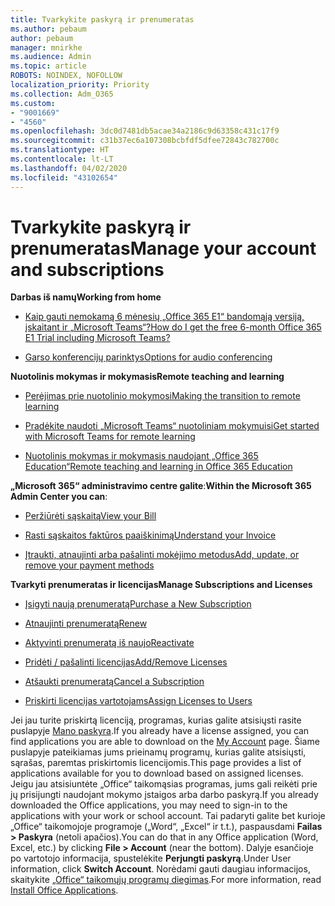```yaml
---
title: Tvarkykite paskyrą ir prenumeratas
ms.author: pebaum
author: pebaum
manager: mnirkhe
ms.audience: Admin
ms.topic: article
ROBOTS: NOINDEX, NOFOLLOW
localization_priority: Priority
ms.collection: Adm_O365
ms.custom:
- "9001669"
- "4560"
ms.openlocfilehash: 3dc0d7481db5acae34a2186c9d63358c431c17f9
ms.sourcegitcommit: c31b37ec6a107308bcbfdf5dfee72843c782700c
ms.translationtype: HT
ms.contentlocale: lt-LT
ms.lasthandoff: 04/02/2020
ms.locfileid: "43102654"
---
```

# <a name="manage-your-account-and-subscriptions"></a><span data-ttu-id="51442-102">Tvarkykite paskyrą ir prenumeratas</span><span class="sxs-lookup"><span data-stu-id="51442-102">Manage your account and subscriptions</span></span>

<span data-ttu-id="51442-103">**Darbas iš namų**</span><span class="sxs-lookup"><span data-stu-id="51442-103">**Working from home**</span></span>
- [<span data-ttu-id="51442-104">Kaip gauti nemokamą 6 mėnesių „Office 365 E1“ bandomąją versiją, įskaitant ir „Microsoft Teams“?</span><span class="sxs-lookup"><span data-stu-id="51442-104">How do I get the free 6-month Office 365 E1 Trial including Microsoft Teams?</span></span>](https://docs.microsoft.com/MicrosoftTeams/e1-trial-license)

- [<span data-ttu-id="51442-105">Garso konferencijų parinktys</span><span class="sxs-lookup"><span data-stu-id="51442-105">Options for audio conferencing</span></span>](https://docs.microsoft.com/alchemyinsights/options-for-audio-conferencing)

<span data-ttu-id="51442-106">**Nuotolinis mokymas ir mokymasis**</span><span class="sxs-lookup"><span data-stu-id="51442-106">**Remote teaching and learning**</span></span>

- [<span data-ttu-id="51442-107">Perėjimas prie nuotolinio mokymosi</span><span class="sxs-lookup"><span data-stu-id="51442-107">Making the transition to remote learning</span></span>](https://www.microsoft.com/education/remote-learning)

- [<span data-ttu-id="51442-108">Pradėkite naudoti „Microsoft Teams“ nuotoliniam mokymuisi</span><span class="sxs-lookup"><span data-stu-id="51442-108">Get started with Microsoft Teams for remote learning</span></span>](https://docs.microsoft.com/MicrosoftTeams/remote-learning-edu)

- [<span data-ttu-id="51442-109">Nuotolinis mokymas ir mokymasis naudojant „Office 365 Education“</span><span class="sxs-lookup"><span data-stu-id="51442-109">Remote teaching and learning in Office 365 Education</span></span>](https://docs.microsoft.com/MicrosoftTeams/remote-learning-edu)

<span data-ttu-id="51442-110">**„Microsoft 365“ administravimo centre galite**:</span><span class="sxs-lookup"><span data-stu-id="51442-110">**Within the Microsoft 365 Admin Center you can**:</span></span> 

- [<span data-ttu-id="51442-111">Peržiūrėti sąskaitą</span><span class="sxs-lookup"><span data-stu-id="51442-111">View your Bill</span></span>](https://docs.microsoft.com/microsoft-365/commerce/billing-and-payments/view-your-bill-or-invoice) 

- [<span data-ttu-id="51442-112">Rasti sąskaitos faktūros paaiškinimą</span><span class="sxs-lookup"><span data-stu-id="51442-112">Understand your Invoice</span></span>](https://docs.microsoft.com/microsoft-365/commerce/billing-and-payments/understand-your-invoice)

- [<span data-ttu-id="51442-113">Įtraukti, atnaujinti arba pašalinti mokėjimo metodus</span><span class="sxs-lookup"><span data-stu-id="51442-113">Add, update, or remove your payment methods</span></span>](https://docs.microsoft.com/microsoft-365/commerce/billing-and-payments/add-update-or-remove-credit-card-or-bank-account)

<span data-ttu-id="51442-114">**Tvarkyti prenumeratas ir licencijas**</span><span class="sxs-lookup"><span data-stu-id="51442-114">**Manage Subscriptions and Licenses**</span></span> 

- [<span data-ttu-id="51442-115">Įsigyti naują prenumeratą</span><span class="sxs-lookup"><span data-stu-id="51442-115">Purchase a New Subscription</span></span>](https://docs.microsoft.com/microsoft-365/commerce/subscriptions/upgrade-to-different-plan)

- [<span data-ttu-id="51442-116">Atnaujinti prenumeratą</span><span class="sxs-lookup"><span data-stu-id="51442-116">Renew</span></span>](https://docs.microsoft.com/microsoft-365/commerce/subscriptions/renew-your-subscription) 

- [<span data-ttu-id="51442-117">Aktyvinti prenumeratą iš naujo</span><span class="sxs-lookup"><span data-stu-id="51442-117">Reactivate</span></span>](https://docs.microsoft.com/microsoft-365/commerce/subscriptions/reactivate-your-subscription)

- [<span data-ttu-id="51442-118">Pridėti / pašalinti licencijas</span><span class="sxs-lookup"><span data-stu-id="51442-118">Add/Remove Licenses</span></span>](https://docs.microsoft.com/microsoft-365/commerce/licenses/buy-licenses)

- [<span data-ttu-id="51442-119">Atšaukti prenumeratą</span><span class="sxs-lookup"><span data-stu-id="51442-119">Cancel a Subscription</span></span>](https://docs.microsoft.com/microsoft-365/commerce/subscriptions/cancel-your-subscription)

- [<span data-ttu-id="51442-120">Priskirti licencijas vartotojams</span><span class="sxs-lookup"><span data-stu-id="51442-120">Assign Licenses to Users</span></span>](https://docs.microsoft.com/microsoft-365/admin/manage/assign-licenses-to-users)

<span data-ttu-id="51442-121">Jei jau turite priskirtą licenciją, programas, kurias galite atsisiųsti rasite puslapyje [Mano paskyra](https://portal.office.com/account/#installs).</span><span class="sxs-lookup"><span data-stu-id="51442-121">If you already have a license assigned, you can find applications you are able to download on the [My Account](https://portal.office.com/account/#installs) page.</span></span> <span data-ttu-id="51442-122">Šiame puslapyje pateikiamas jums prieinamų programų, kurias galite atsisiųsti, sąrašas, paremtas priskirtomis licencijomis.</span><span class="sxs-lookup"><span data-stu-id="51442-122">This page provides a list of applications available for you to download based on assigned licenses.</span></span> <span data-ttu-id="51442-123">Jeigu jau atsisiuntėte „Office“ taikomąsias programas, jums gali reikėti prie jų prisijungti naudojant mokymo įstaigos arba darbo paskyrą.</span><span class="sxs-lookup"><span data-stu-id="51442-123">If you already downloaded the Office applications, you may need to sign-in to the applications with your work or school account.</span></span> <span data-ttu-id="51442-124">Tai padaryti galite bet kurioje „Office“ taikomojoje programoje („Word“, „Excel“ ir t.t.), paspausdami **Failas > Paskyra** (netoli apačios).</span><span class="sxs-lookup"><span data-stu-id="51442-124">You can do that in any Office application (Word, Excel, etc.) by clicking **File > Account** (near the bottom).</span></span> <span data-ttu-id="51442-125">Dalyje esančioje po vartotojo informacija, spustelėkite **Perjungti paskyrą**.</span><span class="sxs-lookup"><span data-stu-id="51442-125">Under User information, click **Switch Account**.</span></span> <span data-ttu-id="51442-126">Norėdami gauti daugiau informacijos, skaitykite [„Office“ taikomųjų programų diegimas](https://docs.microsoft.com/microsoft-365/admin/setup/install-applications).</span><span class="sxs-lookup"><span data-stu-id="51442-126">For more information, read [Install Office Applications](https://docs.microsoft.com/microsoft-365/admin/setup/install-applications).</span></span> 
